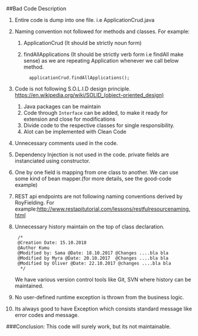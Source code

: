 ##Bad Code Description

1. Entire code is dump into one file. i.e ApplicationCrud.java

2. Naming convention not followed for methods and classes.
   For example:
   1. ApplicationCrud (It should be strictly noun form)
   2. findAllApplications (It should be strictly verb form i.e findAll make sense) as we are repeating Application whenever we call below method.
          
            applicationCrud.findAllApplications();

3. Code is not following S.O.L.I.D design principle. https://en.wikipedia.org/wiki/SOLID_(object-oriented_design)
    1. Java packages can be maintain
    2. Code through `Interface` can be added, to make it ready for extension and close for modifications
    2. Divide code to the respective classes for single responsibility.
    3. Alot can be implemented with Clean Code

4. Unnecessary comments used in the code.

5. Dependency Injection is not used in the code. private fields are instanciated using constructor.            

6. One by one field is mapping from one class to another. We can use some kind of bean mapper.(for more details, see the good-code example)

7. REST api endpoints are not following naming conventions derived by RoyFielding.
   For example:http://www.restapitutorial.com/lessons/restfulresourcenaming.html
   
8. Unnecessary history maintain on the top of class declaration.
    
        /*
        @Creation Date: 15.10.2018
        @Author Kumu
        @Modified by: Sama @Date: 18.10.2017 @Changes ....bla bla
        @Modified by Myra @Date: 20.10.2017  @Changes ....bla bla
        @Modified by Oliver @Date: 22.10.2017 @changes ....bla bla
         */
         
     We have various version control tools like Git, SVN where history can be maintained.

9. No user-defined runtime exception is thrown from the business logic. 

10. Its always good to have Exception which consists standard message like error codes and message.


###Conclusion:
This code will surely work, but its not maintainable.